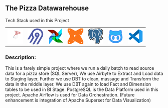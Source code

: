 <h2>The Pizza Datawarehouse </h2>
<p>Tech Stack used in this Project</p>
<div style="text-align: center;">
  <table>
    <tr>
      <td align="center"><img src="./logo/microsoft-sql-server-log.png" width="50"/></td>
      <td align="center"><img src="./logo/airbyte-logo.png" width="50"/></td>
      <td align="center"><img src="./logo/airflow-svgrepo-com.png" width="50"/></td>
      <td align="center"><img src="./logo/dbt-svgrepo-com.png" width="50"/></td>
      <td align="center"><img src="./logo/postgresql-svgrepo-com.png" width="50"/></td>
      <td align="center"><img src="./logo/github-svgrepo-com.png" width="50"/></td>
      <td align="center"><img src="./logo/vscode-svgrepo-com.png" width="50"/></td>
    </tr>
  </table>
</div>

<h3>Description:</h3>
<p>This is a farely simple project where we run a daily batch to read source data for a pizza store (SQL Server), We use Airbyte to Extract and Load data to Staging layer, Further we use DBT to clean, massage and Transform the data in the middle layer. We use DBT again to load Fact and Dimension tables to be used in BI Stage. PostgreSQL is the Data Platform used in this project. Apache Airflow is used for Data Orchestration. (Future enhancement is integration of Apache Superset for Data Visualization) </p>